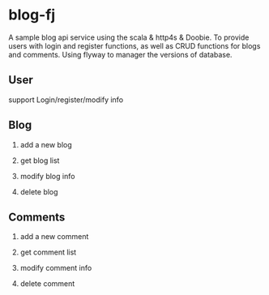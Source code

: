 # blog-fj

A sample blog api service using the scala & http4s & Doobie.
To provide users with login and register functions, as well as CRUD functions for blogs and comments.
Using flyway to manager the versions of database.

## User

support Login/register/modify info

## Blog

1. add a new blog

2. get blog list

3. modify blog info

4. delete blog

## Comments

1. add a new comment

2. get comment list

3. modify comment info

4. delete comment
